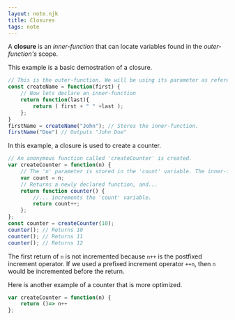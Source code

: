 ```yaml
---
layout: note.njk
title: Closures
tags: note
---
```

A  **closure** is an *inner-function* that can locate variables found in the *outer-function's* scope. 

This example is a basic demostration of a closure.

```js
// This is the outer-function. We will be using its parameter as reference.
const createName = function(first) {
    // Now lets declare an inner-function
    return function(last){
        return ( first + " " +last );
    };
}
firstName = createName("John"); // Stores the inner-function.
firstName("Doe") // Outputs "John Doe"
```

In this example, a closure is used to create a counter.
```js
// An anonymous function called 'createCounter' is created.
var createCounter = function(n) {
    // The 'n' parameter is stored in the 'count' variable. The inner-function can call back to this.
    var count = n;
    // Returns a newly declared function, and...
    return function counter() {
        //... increments the 'count' variable.
        return count++;
    };
};
const counter = createCounter(10);
counter(); // Returns 10
counter(); // Returns 11
counter(); // Returns 12
```
The first return of `n` is not incremented because `n++`  is the postfixed increment operator. If we used a prefixed increment operator `++n`, then `n` would be incremented before the return.

Here is another example of a counter that is more optimized.
```js
var createCounter = function(n) {
    return ()=> n++
};
```